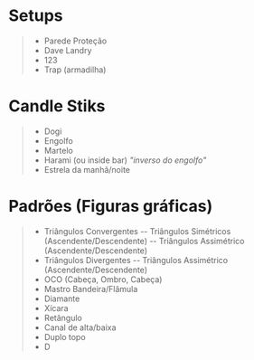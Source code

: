 # Setups
>- Parede Proteção
>- Dave Landry
>- 123
>- Trap (armadilha)

# Candle Stiks
>- Dogi 
>- Engolfo
>- Martelo
>- Harami (ou inside bar) _"inverso do engolfo"_
>- Estrela da manhã/noite

# Padrões (Figuras gráficas)
>- Triângulos Convergentes
>-- Triângulos Simétricos (Ascendente/Descendente)
>-- Triângulos Assimétrico (Ascendente/Descendente)
>- Triângulos Divergentes
>-- Triângulos Assimétrico (Ascendente/Descendente)
>- OCO (Cabeça, Ombro, Cabeça)
>- Mastro Bandeira/Flâmula
>- Diamante
>- Xícara
>- Retângulo
>- Canal de alta/baixa
>- Duplo topo
>- D
<!--stackedit_data:
eyJoaXN0b3J5IjpbLTg1OTQ5MzczOCwtMTExNzA1ODc0OCwxMD
g0NDg5MzM1XX0=
-->